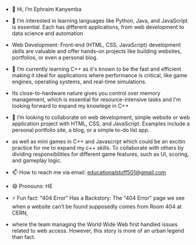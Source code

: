 - 👋 Hi, I’m Ephraim Kanyemba
- 👀 I’m interested in learning languages like Python, Java, and JavaScript is essential. Each has different applications, from web development to data science and automation
- Web Development: Front-end (HTML, CSS, JavaScript) development skills are valuable and offer hands-on projects like building websites, portfolios, or even a personal blog.
- 🌱 I’m currently learning C++ as it's known to be the fast and efficient making it ideal for applications where performance is critical, like game engines, operating systems, and real-time simulations.
- Its close-to-hardware nature gives you control over memory management, which is essential for resource-intensive tasks and I'm looking forward to expand my knowlege in C++

- 💞️ I’m looking to collaborate on web development,  simple website or web application project with HTML, CSS, and JavaScript. Examples include a personal portfolio site, a blog, or a simple to-do list app.
-  as well as mini games in C++ and Javascript which could be an excitin practice for me to expand my c++ skills. To collaborate with others by dividing responsibilities for different game features, such as UI, scoring, and gameplay logic.

- 📫 How to reach me via email: educationalstuff501@gmail.com
- 😄 Pronouns: HE
- ⚡ Fun fact: "404 Error" Has a Backstory: The "404 Error" page we see when a website can’t be found supposedly comes from Room 404 at CERN,
-  where the team managing the World Wide Web first handled issues related to web access. However, this story is more of an urban legend than fact.

<!---
klsksiijqiijajiqp/klsksiijqiijajiqp is a ✨ special ✨ repository because its `README.md` (this file) appears on your GitHub profile.
You can click the Preview link to take a look at your changes.
--->
